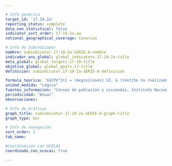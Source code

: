 ```yaml
---

# Info genérica
target_id: '17.19.2a'
reporting_status: complete
data_non_statistical: false
indicator_sort_order: 17-19-2a-aa
national_geographical_coverage: Canarias

# Info de Subindicador
nombre: subindicator.17-19-2a-SERIE-A-nombre
indicador_onu_global: global_indicators.17-19-2a-title
meta_global: global_targets.17-19-title
objetivo_global: global_goals.17-title
definicion: subindicator.17-19-2a-SERIE-A-definicion

formula_teorica: '$$CPV^{t} = \begin{cases} SÍ, & \text{Se ha realizado al menos un censo de población y vivienda en [t, t − 9]} \\ NO, & \text{No se ha realizado al menos un censo de población y vivienda en [t, t − 9]} \end{case} $$'
unidad_medida: "Lógica"
fuentes_informacion: "Censos de población y viviendas, Instituto Nacional de Estadística (INE)"
periodicidad: "Anual"
observaciones: 

# Info de Gráficas
graph_title: subindicator.17-19-2a-SERIE-A-graph-title
graph_type: bar

# Info de navegación
sort_order: 1
tab_name:

#Coordinación con OCECAS
coordinado_con_ocecas: true

---
```


